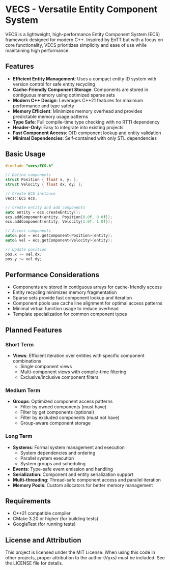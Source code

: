 # VECS - Versatile Entity Component System

VECS is a lightweight, high-performance Entity Component System (ECS) framework designed for modern C++. Inspired by EnTT but with a focus on core functionality, VECS prioritizes simplicity and ease of use while maintaining high performance.

## Features

- **Efficient Entity Management**: Uses a compact entity ID system with version control for safe entity recycling
- **Cache-Friendly Component Storage**: Components are stored in contiguous memory using optimized sparse sets
- **Modern C++ Design**: Leverages C++21 features for maximum performance and type safety
- **Memory Efficient**: Minimizes memory overhead and provides predictable memory usage patterns
- **Type Safe**: Full compile-time type checking with no RTTI dependency
- **Header-Only**: Easy to integrate into existing projects
- **Fast Component Access**: O(1) component lookup and entity validation
- **Minimal Dependencies**: Self-contained with only STL dependencies

## Basic Usage

```cpp
#include "vecs/ECS.h"

// Define components
struct Position { float x, y; };
struct Velocity { float dx, dy; };

// Create ECS instance
vecs::ECS ecs;

// Create entity and add components
auto entity = ecs.createEntity();
ecs.addComponent(entity, Position{0.0f, 0.0f});
ecs.addComponent(entity, Velocity{1.0f, 1.0f});

// Access components
auto& pos = ecs.getComponent<Position>(entity);
auto& vel = ecs.getComponent<Velocity>(entity);

// Update position
pos.x += vel.dx;
pos.y += vel.dy;
```

## Performance Considerations

- Components are stored in contiguous arrays for cache-friendly access
- Entity recycling minimizes memory fragmentation
- Sparse sets provide fast component lookup and iteration
- Component pools use cache line alignment for optimal access patterns
- Minimal virtual function usage to reduce overhead
- Template specialization for common component types

## Planned Features

### Short Term
- **Views**: Efficient iteration over entities with specific component combinations
    - Single component views
    - Multi-component views with compile-time filtering
    - Exclusive/inclusive component filters

### Medium Term
- **Groups**: Optimized component access patterns
    - Filter by owned components (must have)
    - Filter by get components (optional)
    - Filter by excluded components (must not have)
    - Group-aware component storage

### Long Term
- **Systems**: Formal system management and execution
    - System dependencies and ordering
    - Parallel system execution
    - System groups and scheduling
- **Events**: Type-safe event emission and handling
- **Serialization**: Component and entity serialization support
- **Multi-threading**: Thread-safe component access and parallel iteration
- **Memory Pools**: Custom allocators for better memory management

## Requirements

- C++21 compatible compiler
- CMake 3.20 or higher (for building tests)
- GoogleTest (for running tests)

## License and Attribution

This project is licensed under the MIT License. When using this code in other projects, proper attribution to the author (Vyxs) must be included. See the LICENSE file for details.